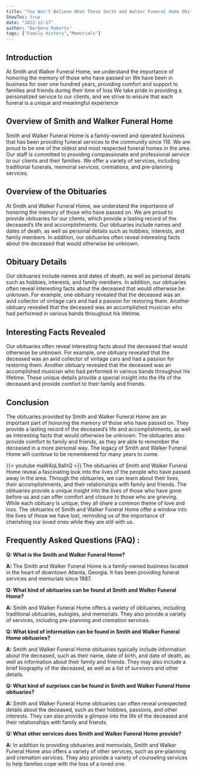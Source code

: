 ```yaml
---
title: "You Won't Believe What These Smith and Walker Funeral Home Obits Reveal!"
ShowToc: true 
date: "2022-12-17"
author: "Barbera Roberts" 
tags: ["Family History","Memorials"]
---
```

## Introduction

At Smith and Walker Funeral Home, we understand the importance of honoring the memory of those who have passed on We have been in business for over one hundred years, providing comfort and support to families and friends during their time of loss We take pride in providing a personalized service to our clients, and we strive to ensure that each funeral is a unique and meaningful experience

## Overview of Smith and Walker Funeral Home

Smith and Walker Funeral Home is a family-owned and operated business that has been providing funeral services to the community since 116. We are proud to be one of the oldest and most respected funeral homes in the area. Our staff is committed to providing compassionate and professional service to our clients and their families. We offer a variety of services, including traditional funerals, memorial services, cremations, and pre-planning services.

## Overview of the Obituaries

At Smith and Walker Funeral Home, we understand the importance of honoring the memory of those who have passed on. We are proud to provide obituaries for our clients, which provide a lasting record of the deceased’s life and accomplishments. Our obituaries include names and dates of death, as well as personal details such as hobbies, interests, and family members. In addition, our obituaries often reveal interesting facts about the deceased that would otherwise be unknown.

## Obituary Details

Our obituaries include names and dates of death, as well as personal details such as hobbies, interests, and family members. In addition, our obituaries often reveal interesting facts about the deceased that would otherwise be unknown. For example, one obituary revealed that the deceased was an avid collector of vintage cars and had a passion for restoring them. Another obituary revealed that the deceased was an accomplished musician who had performed in various bands throughout his lifetime.

## Interesting Facts Revealed

Our obituaries often reveal interesting facts about the deceased that would otherwise be unknown. For example, one obituary revealed that the deceased was an avid collector of vintage cars and had a passion for restoring them. Another obituary revealed that the deceased was an accomplished musician who had performed in various bands throughout his lifetime. These unique details provide a special insight into the life of the deceased and provide comfort to their family and friends.

## Conclusion

The obituaries provided by Smith and Walker Funeral Home are an important part of honoring the memory of those who have passed on. They provide a lasting record of the deceased’s life and accomplishments, as well as interesting facts that would otherwise be unknown. The obituaries also provide comfort to family and friends, as they are able to remember the deceased in a more personal way. The legacy of Smith and Walker Funeral Home will continue to be remembered for many years to come.

{{< youtube maW4qL9aIhQ >}} 
The obituaries of Smith and Walker Funeral Home reveal a fascinating look into the lives of the people who have passed away in the area. Through the obituaries, we can learn about their lives, their accomplishments, and their relationships with family and friends. The obituaries provide a unique insight into the lives of those who have gone before us and can offer comfort and closure to those who are grieving. While each obituary is unique, they all share a common theme of love and loss. The obituaries of Smith and Walker Funeral Home offer a window into the lives of those we have lost, reminding us of the importance of cherishing our loved ones while they are still with us.

## Frequently Asked Questions (FAQ) :
**Q: What is the Smith and Walker Funeral Home?**

**A:** The Smith and Walker Funeral Home is a family-owned business located in the heart of downtown Atlanta, Georgia. It has been providing funeral services and memorials since 1887.

**Q: What kind of obituaries can be found at Smith and Walker Funeral Home?**

**A:** Smith and Walker Funeral Home offers a variety of obituaries, including traditional obituaries, eulogies, and memorials. They also provide a variety of services, including pre-planning and cremation services.

**Q: What kind of information can be found in Smith and Walker Funeral Home obituaries?**

**A:** Smith and Walker Funeral Home obituaries typically include information about the deceased, such as their name, date of birth, and date of death, as well as information about their family and friends. They may also include a brief biography of the deceased, as well as a list of survivors and other details.

**Q: What kind of surprises can be found in Smith and Walker Funeral Home obituaries?**

**A:** Smith and Walker Funeral Home obituaries can often reveal unexpected details about the deceased, such as their hobbies, passions, and other interests. They can also provide a glimpse into the life of the deceased and their relationships with family and friends.

**Q: What other services does Smith and Walker Funeral Home provide?**

**A:** In addition to providing obituaries and memorials, Smith and Walker Funeral Home also offers a variety of other services, such as pre-planning and cremation services. They also provide a variety of counseling services to help families cope with the loss of a loved one.



